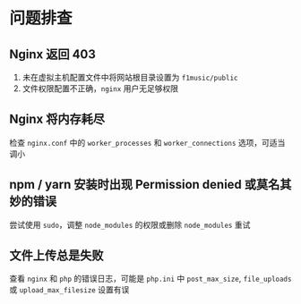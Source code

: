 # 问题排查

## Nginx 返回 403
1. 未在虚拟主机配置文件中将网站根目录设置为 `f1music/public`
2. 文件权限配置不正确，`nginx` 用户无足够权限

## Nginx 将内存耗尽
检查 `nginx.conf` 中的 `worker_processes` 和 `worker_connections` 选项，可适当调小

## npm / yarn 安装时出现 Permission denied 或莫名其妙的错误
尝试使用 `sudo`，调整 `node_modules` 的权限或删除 `node_modules` 重试

## 文件上传总是失败
查看 `nginx` 和 `php` 的错误日志，可能是 `php.ini` 中 `post_max_size`, `file_uploads` 或 `upload_max_filesize` 设置有误